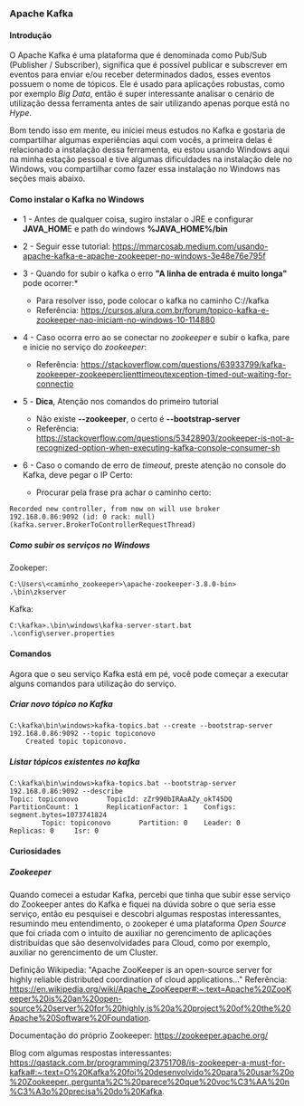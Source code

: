 ### Apache Kafka

#### Introdução

O Apache Kafka é uma plataforma que é denominada como Pub/Sub (Publisher / Subscriber), significa que é possível publicar e subscrever em eventos para enviar e/ou receber determinados dados, esses eventos possuem o nome de tópicos. 
Ele é usado para aplicações robustas, como por exemplo _Big Data_, então é super interessante analisar o cenário de utilização dessa ferramenta antes de sair utilizando apenas porque está no _Hype_.

Bom tendo isso em mente, eu iniciei meus estudos no Kafka e gostaria de compartilhar algumas experiências aqui com vocês, a primeira delas é relacionado a instalação dessa ferramenta, eu estou usando Windows aqui na minha estação pessoal e tive algumas dificuldades na instalação dele no Windows, vou compartilhar como fazer essa instalação no Windows nas seções mais abaixo.

#### Como instalar o Kafka no Windows

* 1 - Antes de qualquer coisa, sugiro instalar o JRE e configurar **JAVA_HOM**E e path do windows **%JAVA_HOME%/bin**

* 2 - Seguir esse tutorial: https://mmarcosab.medium.com/usando-apache-kafka-e-apache-zookeeper-no-windows-3e48e76e795f

* 3 - Quando for subir o kafka o erro **"A linha de entrada é muito longa"** pode ocorrer:* 
    * Para resolver isso, pode colocar o kafka no caminho C://kafka
    * Referência: https://cursos.alura.com.br/forum/topico-kafka-e-zookeeper-nao-iniciam-no-windows-10-114880

* 4 - Caso ocorra erro ao se conectar no _zookeeper_ e subir o kafka, pare e inicie no serviço do _zookeeper_:
  * Referência: https://stackoverflow.com/questions/63933799/kafka-zookeeper-zookeeperclienttimeoutexception-timed-out-waiting-for-connectio

* 5 - **Dica**, Atenção nos comandos do primeiro tutorial
	- Não existe **--zookeeper**, o certo é **--bootstrap-server**
	- Referência: https://stackoverflow.com/questions/53428903/zookeeper-is-not-a-recognized-option-when-executing-kafka-console-consumer-sh

* 6 - Caso o comando de erro de _timeout_, preste atenção no console do Kafka, deve pegar o IP Certo:
	- Procurar pela frase pra achar o caminho certo: 
```
Recorded new controller, from now on will use broker
192.168.0.86:9092 (id: 0 rack: null) (kafka.server.BrokerToControllerRequestThread)
```

##### Como subir os serviços no Windows

Zookeper:
```
C:\Users\<caminho_zookeeper>\apache-zookeeper-3.8.0-bin> .\bin\zkserver
```

Kafka:
```
C:\kafka>.\bin\windows\kafka-server-start.bat .\config\server.properties
```

#### Comandos

Agora que o seu serviço Kafka está em pé, você pode começar a executar alguns comandos para utilização do serviço.

##### Criar novo tópico no Kafka

```
C:\kafka\bin\windows>kafka-topics.bat --create --bootstrap-server 192.168.0.86:9092 --topic topiconovo
	Created topic topiconovo.
```

##### Listar tópicos existentes no kafka

```
C:\kafka\bin\windows>kafka-topics.bat --bootstrap-server 192.168.0.86:9092 --describe
Topic: topiconovo       TopicId: zZr990bIRAaAZy_okT45DQ PartitionCount: 1       ReplicationFactor: 1    Configs: segment.bytes=1073741824
        Topic: topiconovo       Partition: 0    Leader: 0       Replicas: 0     Isr: 0
```

#### Curiosidades

##### Zookeeper

Quando comecei a estudar Kafka, percebi que tinha que subir esse serviço do Zookeeper antes do Kafka e fiquei na dúvida sobre o que seria esse serviço, então eu pesquisei e descobri algumas respostas interessantes, resumindo meu entendimento, o zookeper é uma plataforma _Open Source_ que foi criada com o intuito de auxiliar no gerencimento de aplicações distribuídas que são desenvolvidades para Cloud, como por exemplo, auxiliar no gerencimento de um Cluster.

Definição Wikipedia: "Apache ZooKeeper is an open-source server for highly reliable distributed coordination of cloud applications..."
Referência: https://en.wikipedia.org/wiki/Apache_ZooKeeper#:~:text=Apache%20ZooKeeper%20is%20an%20open-source%20server%20for%20highly,is%20a%20project%20of%20the%20Apache%20Software%20Foundation.

Documentação do próprio Zookeeper: https://zookeeper.apache.org/

Blog com algumas respostas interessantes: https://qastack.com.br/programming/23751708/is-zookeeper-a-must-for-kafka#:~:text=O%20Kafka%20foi%20desenvolvido%20para%20usar%20o%20Zookeeper.,pergunta%2C%20parece%20que%20voc%C3%AA%20n%C3%A3o%20precisa%20do%20Kafka.

